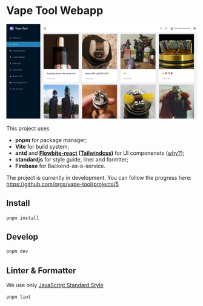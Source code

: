# Vape Tool Webapp

![Demo](docs/cloud.jpg) 

This project uses 
- **pnpm** for package manager;
- **Vite** for build system;
- **antd** and **[Flowbite-react](https://flowbite-react.com) ([Tailwindcss](https://tailwindcss.com))** for UI componenets ([why?](https://github.com/vape-tool/VapeTool-Webapp/issues/135));
- **standardjs** for style guide, liner and formtter;
- **Firebase** for Backend-as-a-service.

The project is currently in development. You can follow the progress here: https://github.com/orgs/vape-tool/projects/5

## Install

```bash
pnpm install
```

## Develop

```bash
pnpm dev
```

## Linter & Formatter
We use only [JavaScript Standard Style](https://standardjs.com)

```bash
pnpm lint